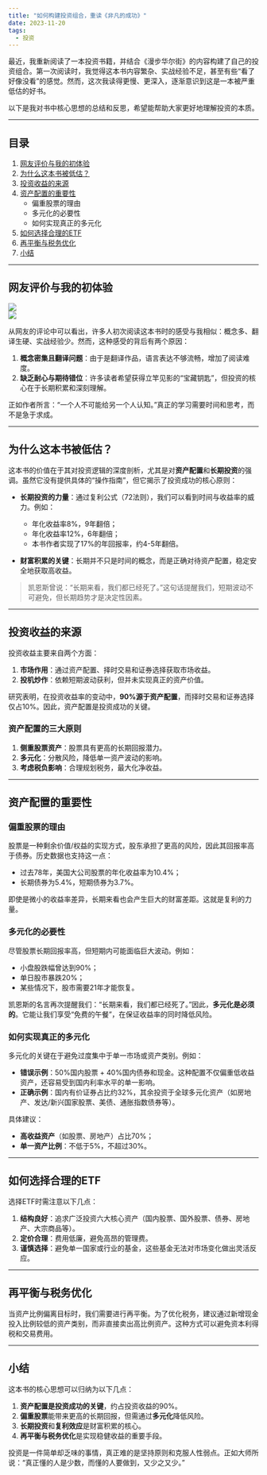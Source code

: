```yaml
---
title: "如何构建投资组合，重读《非凡的成功》"
date: 2023-11-20
tags:
  - 投资
---
```


最近，我重新阅读了一本投资书籍，并结合《漫步华尔街》的内容构建了自己的投资组合。第一次阅读时，我觉得这本书内容繁杂、实战经验不足，甚至有些“看了好像没看”的感觉。然而，这次我读得更慢、更深入，逐渐意识到这是一本被严重低估的好书。

以下是我对书中核心思想的总结和反思，希望能帮助大家更好地理解投资的本质。

---

## 目录

1. [网友评价与我的初体验](#网友评价与我的初体验)
2. [为什么这本书被低估？](#为什么这本书被低估)
3. [投资收益的来源](#投资收益的来源)
4. [资产配置的重要性](#资产配置的重要性)
   - 偏重股票的理由
   - 多元化的必要性
   - 如何实现真正的多元化
5. [如何选择合理的ETF](#如何选择合理的ETF)
6. [再平衡与税务优化](#再平衡与税务优化)
7. [小结](#小结)

---

## 网友评价与我的初体验

![](aaa.png)  
![](bbb.png)

从网友的评论中可以看出，许多人初次阅读这本书时的感受与我相似：概念多、翻译生硬、实战经验少。然而，这种感受的背后有两个原因：

1. **概念密集且翻译问题**：由于是翻译作品，语言表达不够流畅，增加了阅读难度。
2. **缺乏耐心与期待错位**：许多读者希望获得立竿见影的“宝藏钥匙”，但投资的核心在于长期积累和深刻理解。

正如作者所言：“一个人不可能给另一个人认知。”真正的学习需要时间和思考，而不是急于求成。

---

## 为什么这本书被低估？

这本书的价值在于其对投资逻辑的深度剖析，尤其是对**资产配置**和**长期投资**的强调。虽然它没有提供具体的“操作指南”，但它揭示了投资成功的核心原则：

- **长期投资的力量**：通过复利公式（72法则），我们可以看到时间与收益率的威力。例如：
  - 年化收益率8%，9年翻倍；
  - 年化收益率12%，6年翻倍；
  - 本书作者实现了17%的年回报率，约4-5年翻倍。

- **财富积累的关键**：长期并不只是时间的概念，而是正确对待资产配置，稳定安全地获取高收益。

> 凯恩斯曾说：“长期来看，我们都已经死了。”这句话提醒我们，短期波动不可避免，但长期趋势才是决定性因素。

---

## 投资收益的来源

投资收益主要来自两个方面：
1. **市场作用**：通过资产配置、择时交易和证券选择获取市场收益。
2. **投机炒作**：依赖短期波动获利，但并未实现真正的资产价值。

研究表明，在投资收益率的变动中，**90%源于资产配置**，而择时交易和证券选择仅占10%。因此，资产配置是投资成功的关键。

### 资产配置的三大原则
1. **侧重股票资产**：股票具有更高的长期回报潜力。
2. **多元化**：分散风险，降低单一资产波动的影响。
3. **考虑税负影响**：合理规划税务，最大化净收益。

---

## 资产配置的重要性

### 偏重股票的理由

股票是一种剩余价值/权益的实现方式，股东承担了更高的风险，因此其回报率高于债券。历史数据也支持这一点：
- 过去78年，美国大公司股票的年化收益率为10.4%；
- 长期债券为5.4%，短期债券为3.7%。

即使是微小的收益率差异，长期来看也会产生巨大的财富差距。这就是复利的力量。

### 多元化的必要性

尽管股票长期回报率高，但短期内可能面临巨大波动。例如：
- 小盘股跌幅曾达到90%；
- 单日股市暴跌20%；
- 某些情况下，股市需要21年才能恢复。

凯恩斯的名言再次提醒我们：“长期来看，我们都已经死了。”因此，**多元化是必须的**。它能让我们享受“免费的午餐”，在保证收益率的同时降低风险。

### 如何实现真正的多元化

多元化的关键在于避免过度集中于单一市场或资产类别。例如：
- **错误示例**：50%国内股票 + 40%国内债券和现金。这种配置不仅偏重低收益资产，还容易受到国内利率水平的单一影响。
- **正确示例**：国内有价证券占比约32%，其余投资于全球多元化资产（如房地产、发达/新兴国家股票、美债、通胀指数债券等）。

具体建议：
- **高收益资产**（如股票、房地产）占比70%；
- **单一资产比例**：不低于5%，不超过30%。

---

## 如何选择合理的ETF

选择ETF时需注意以下几点：
1. **结构良好**：追求广泛投资六大核心资产（国内股票、国外股票、债券、房地产、大宗商品等）。
2. **定价合理**：费用低廉，避免高昂的管理费。
3. **谨慎选择**：避免单一国家或行业的基金，这些基金无法对市场变化做出灵活反应。

---

## 再平衡与税务优化

当资产比例偏离目标时，我们需要进行再平衡。为了优化税务，建议通过新增现金投入比例较低的资产类别，而非直接卖出高比例资产。这种方式可以避免资本利得税和交易费用。

---

## 小结

这本书的核心思想可以归纳为以下几点：
1. **资产配置是投资成功的关键**，约占投资收益的90%。
2. **偏重股票**能带来更高的长期回报，但需通过**多元化**降低风险。
3. **长期投资**和**复利效应**是财富积累的核心。
4. **再平衡与税务优化**是实现稳健收益的重要手段。

投资是一件简单却乏味的事情，真正难的是坚持原则和克服人性弱点。正如大师所说：“真正懂的人是少数，而懂的人要做到，又少之又少。”